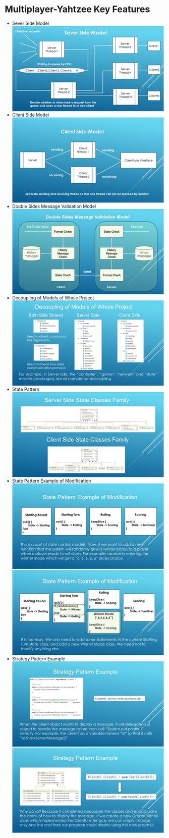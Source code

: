 # Multiplayer-Yahtzee Key Features
+ Sever Side Model
![avatar](picture/Sever-Side-Model.JPG)
+ Client Side Model
![avatar](picture/Client-Side-Model.JPG)
+ Double Sides Message Validation Model
![avatar](picture/Double-Sides-Message-Validation-Model.JPG)
+ Decoupling of Models of Whole Project
![avatar](picture/Decoupling-of-Models.JPG)
+ State Pattern
![avatar](picture/State-Pattern.JPG)
+ State Pattern Example of Modification
![avatar](picture/State-Pattern-Example-of-Modification1.JPG)
![avatar](picture/State-Pattern-Example-of-Modification2.JPG)
+ Strategy Pattern Example
![avatar](picture/Strategy-Pattern-Example1.JPG)
![avatar](picture/Strategy-Pattern-Example2.JPG)
